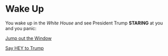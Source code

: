 # Wake Up

You wake up in the _White House_ and see President Trump **STARING** at you and you panic:  

 [Jump out the Window](../first/dead-1.md)  
 
 [Say HEY to Trump](../first/hair-tan.md)  
 
 
 